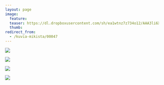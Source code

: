 ```yaml
---
layout: page
image:
  feature:
  teaser: https://dl.dropboxusercontent.com/sh/ea1wtnz7z734o12/AAA3li6XecAW0nGo-Ml-gdV7a/mikin-kuvat/1/DSC26740-245px.jpg
  thumb:
redirect_from:
  - /kuvia-mikista/00047
---
```


[![](https://dl.dropboxusercontent.com/sh/ea1wtnz7z734o12/AACusU0wNBvBK6uFo01ZNXG8a/mikin-kuvat/1/DSC26928-800px.jpg)](https://dl.dropboxusercontent.com/sh/ea1wtnz7z734o12/AAAnFpETOwVgSogBe2GF0gJaa/mikin-kuvat/1/DSC26928.jpg)

[![](https://dl.dropboxusercontent.com/sh/ea1wtnz7z734o12/AAAUA5JsKTKhMqlK2zkPbqkUa/mikin-kuvat/1/DSC26923-800px.jpg)](https://dl.dropboxusercontent.com/sh/ea1wtnz7z734o12/AAA70VPNzppfXcEfO6W9f_Wta/mikin-kuvat/1/DSC26923.jpg)

[![](https://dl.dropboxusercontent.com/sh/ea1wtnz7z734o12/AAB_T5f7gtIdYanvB4PtvPlHa/mikin-kuvat/1/DSC26761-800px.jpg)](https://dl.dropboxusercontent.com/sh/ea1wtnz7z734o12/AAALkDJoyItRuDSFSQ2acX3za/mikin-kuvat/1/DSC26761.jpg)

[![](https://dl.dropboxusercontent.com/sh/ea1wtnz7z734o12/AADsfG4MMX64vvf5zmYi3duea/mikin-kuvat/1/DSC26740-800px.jpg)](https://dl.dropboxusercontent.com/sh/ea1wtnz7z734o12/AAAoM7J9uyeQVvGioXe5P87wa/mikin-kuvat/1/DSC26740.jpg)
